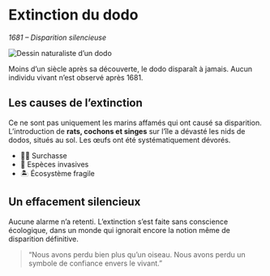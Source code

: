 # Extinction du dodo  
*1681 – Disparition silencieuse*

![Dessin naturaliste d’un dodo](/images/dodo1681.jpg)

Moins d’un siècle après sa découverte, le dodo disparaît à jamais. Aucun individu vivant n’est observé après 1681.

## Les causes de l’extinction  
Ce ne sont pas uniquement les marins affamés qui ont causé sa disparition. L’introduction de **rats, cochons et singes** sur l’île a dévasté les nids de dodos, situés au sol. Les œufs ont été systématiquement dévorés.

- 🧍‍♂️ Surchasse
- 🐀 Espèces invasives
- 🏝️ Écosystème fragile

## Un effacement silencieux  
Aucune alarme n’a retenti. L’extinction s’est faite sans conscience écologique, dans un monde qui ignorait encore la notion même de disparition définitive.

> “Nous avons perdu bien plus qu’un oiseau. Nous avons perdu un symbole de confiance envers le vivant.”
